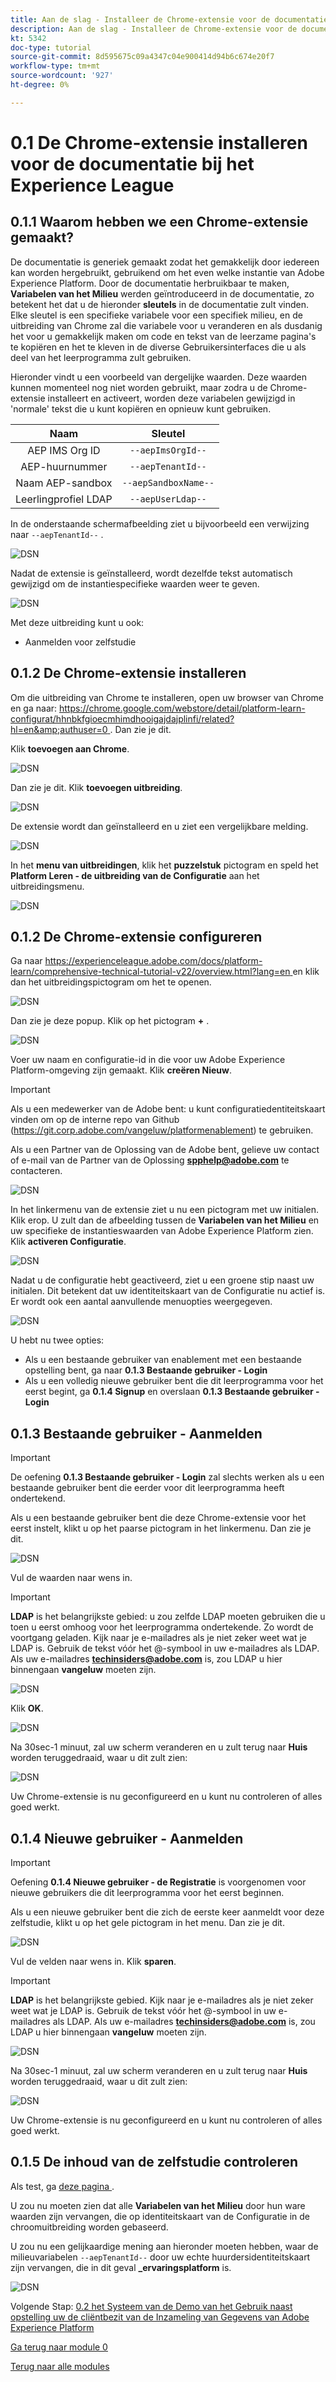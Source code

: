 ```yaml
---
title: Aan de slag - Installeer de Chrome-extensie voor de documentatie van het Experience League
description: Aan de slag - Installeer de Chrome-extensie voor de documentatie van het Experience League
kt: 5342
doc-type: tutorial
source-git-commit: 8d595675c09a4347c04e900414d94b6c674e20f7
workflow-type: tm+mt
source-wordcount: '927'
ht-degree: 0%

---
```


# 0.1 De Chrome-extensie installeren voor de documentatie bij het Experience League

## 0.1.1 Waarom hebben we een Chrome-extensie gemaakt?

De documentatie is generiek gemaakt zodat het gemakkelijk door iedereen kan worden hergebruikt, gebruikend om het even welke instantie van Adobe Experience Platform.
Door de documentatie herbruikbaar te maken, **Variabelen van het Milieu** werden geïntroduceerd in de documentatie, zo betekent het dat u de hieronder **sleutels** in de documentatie zult vinden. Elke sleutel is een specifieke variabele voor een specifiek milieu, en de uitbreiding van Chrome zal die variabele voor u veranderen en als dusdanig het voor u gemakkelijk maken om code en tekst van de leerzame pagina&#39;s te kopiëren en het te kleven in de diverse Gebruikersinterfaces die u als deel van het leerprogramma zult gebruiken.

Hieronder vindt u een voorbeeld van dergelijke waarden. Deze waarden kunnen momenteel nog niet worden gebruikt, maar zodra u de Chrome-extensie installeert en activeert, worden deze variabelen gewijzigd in &#39;normale&#39; tekst die u kunt kopiëren en opnieuw kunt gebruiken.

| Naam | Sleutel |
|:-------------:| :---------------:|
| AEP IMS Org ID | `--aepImsOrgId--` |
| AEP-huurnummer | `--aepTenantId--` |
| Naam AEP-sandbox | `--aepSandboxName--` |
| Leerlingprofiel LDAP | `--aepUserLdap--` |

In de onderstaande schermafbeelding ziet u bijvoorbeeld een verwijzing naar `--aepTenantId--` .

![ DSN ](./images/mod7before.png)

Nadat de extensie is geïnstalleerd, wordt dezelfde tekst automatisch gewijzigd om de instantiespecifieke waarden weer te geven.

![ DSN ](./images/mod7.png)

Met deze uitbreiding kunt u ook:

- Aanmelden voor zelfstudie

## 0.1.2 De Chrome-extensie installeren

Om die uitbreiding van Chrome te installeren, open uw browser van Chrome en ga naar: [ https://chrome.google.com/webstore/detail/platform-learn-configurat/hhnbkfgioecmhimdhooigajdajplinfi/related?hl=en&amp;authuser=0 ](https://chrome.google.com/webstore/detail/platform-learn-configurat/hhnbkfgioecmhimdhooigajdajplinfi/related?hl=en&amp;authuser=0). Dan zie je dit.

Klik **toevoegen aan Chrome**.

![ DSN ](./images/c2.png)

Dan zie je dit. Klik **toevoegen uitbreiding**.

![ DSN ](./images/c3.png)

De extensie wordt dan geïnstalleerd en u ziet een vergelijkbare melding.

![ DSN ](./images/c4.png)

In het **menu van uitbreidingen**, klik het **puzzelstuk** pictogram en speld het **Platform Leren - de uitbreiding van de Configuratie** aan het uitbreidingsmenu.

![ DSN ](./images/c6.png)

## 0.1.2 De Chrome-extensie configureren

Ga naar [ https://experienceleague.adobe.com/docs/platform-learn/comprehensive-technical-tutorial-v22/overview.html?lang=en ](https://experienceleague.adobe.com/docs/platform-learn/comprehensive-technical-tutorial-v22/overview.html?lang=en) en klik dan het uitbreidingspictogram om het te openen.

![ DSN ](./images/tuthome.png)

Dan zie je deze popup. Klik op het pictogram **+** .

![ DSN ](./images/c7.png)

Voer uw naam en configuratie-id in die voor uw Adobe Experience Platform-omgeving zijn gemaakt. Klik **creëren Nieuw**.

>[!IMPORTANT]
>
>Als u een medewerker van de Adobe bent: u kunt configuratiedentiteitskaart vinden om op de interne repo van Github (https://git.corp.adobe.com/vangeluw/platformenablement) te gebruiken.
>
>Als u een Partner van de Oplossing van de Adobe bent, gelieve uw contact of e-mail van de Partner van de Oplossing **spphelp@adobe.com** te contacteren.

![ DSN ](./images/c8.png)

In het linkermenu van de extensie ziet u nu een pictogram met uw initialen. Klik erop. U zult dan de afbeelding tussen de **Variabelen van het Milieu** en uw specifieke de instantieswaarden van Adobe Experience Platform zien. Klik **activeren Configuratie**.

![ DSN ](./images/c9.png)

Nadat u de configuratie hebt geactiveerd, ziet u een groene stip naast uw initialen. Dit betekent dat uw identiteitskaart van de Configuratie nu actief is. Er wordt ook een aantal aanvullende menuopties weergegeven.

![ DSN ](./images/c10.png)

U hebt nu twee opties:

- Als u een bestaande gebruiker van enablement met een bestaande opstelling bent, ga naar **0.1.3 Bestaande gebruiker - Login**
- Als u een volledig nieuwe gebruiker bent die dit leerprogramma voor het eerst begint, ga **0.1.4 Signup** en overslaan **0.1.3 Bestaande gebruiker - Login**

## 0.1.3 Bestaande gebruiker - Aanmelden

>[!IMPORTANT]
>
>De oefening **0.1.3 Bestaande gebruiker - Login** zal slechts werken als u een bestaande gebruiker bent die eerder voor dit leerprogramma heeft ondertekend.

Als u een bestaande gebruiker bent die deze Chrome-extensie voor het eerst instelt, klikt u op het paarse pictogram in het linkermenu. Dan zie je dit.

![ DSN ](./images/chromeret1.png)

Vul de waarden naar wens in.

>[!IMPORTANT]
>
>**LDAP** is het belangrijkste gebied: u zou zelfde LDAP moeten gebruiken die u toen u eerst omhoog voor het leerprogramma ondertekende. Zo wordt de voortgang geladen. Kijk naar je e-mailadres als je niet zeker weet wat je LDAP is. Gebruik de tekst vóór het @-symbool in uw e-mailadres als LDAP. Als uw e-mailadres **techinsiders@adobe.com** is, zou LDAP u hier binnengaan **vangeluw** moeten zijn.

![ DSN ](./images/chromeret2.png)

Klik **OK**.

![ DSN ](./images/chromeret3.png)

Na 30sec-1 minuut, zal uw scherm veranderen en u zult terug naar **Huis** worden teruggedraaid, waar u dit zult zien:

![ DSN ](./images/chromeret4.png)

Uw Chrome-extensie is nu geconfigureerd en u kunt nu controleren of alles goed werkt.

## 0.1.4 Nieuwe gebruiker - Aanmelden

>[!IMPORTANT]
>
>Oefening **0.1.4 Nieuwe gebruiker - de Registratie** is voorgenomen voor nieuwe gebruikers die dit leerprogramma voor het eerst beginnen.

Als u een nieuwe gebruiker bent die zich de eerste keer aanmeldt voor deze zelfstudie, klikt u op het gele pictogram in het menu. Dan zie je dit.

![ DSN ](./images/c11.png)

Vul de velden naar wens in. Klik **sparen**.

>[!IMPORTANT]
>
>**LDAP** is het belangrijkste gebied. Kijk naar je e-mailadres als je niet zeker weet wat je LDAP is. Gebruik de tekst vóór het @-symbool in uw e-mailadres als LDAP. Als uw e-mailadres **techinsiders@adobe.com** is, zou LDAP u hier binnengaan **vangeluw** moeten zijn.

![ DSN ](./images/chrome1.png)

Na 30sec-1 minuut, zal uw scherm veranderen en u zult terug naar **Huis** worden teruggedraaid, waar u dit zult zien:

![ DSN ](./images/chrome2.png)

Uw Chrome-extensie is nu geconfigureerd en u kunt nu controleren of alles goed werkt.

## 0.1.5 De inhoud van de zelfstudie controleren

Als test, ga [ deze pagina ](https://experienceleague.adobe.com/docs/platform-learn/comprehensive-technical-tutorial-v22/module4/ex3.html?lang=en).

U zou nu moeten zien dat alle **Variabelen van het Milieu** door hun ware waarden zijn vervangen, die op identiteitskaart van de Configuratie in de chroomuitbreiding worden gebaseerd.

U zou nu een gelijkaardige mening aan hieronder moeten hebben, waar de milieuvariabelen `--aepTenantId--` door uw echte huurdersidentiteitskaart zijn vervangen, die in dit geval **_ervaringsplatform** is.

![ DSN ](./images/c12.png)

Volgende Stap: [ 0.2 het Systeem van de Demo van het Gebruik naast opstelling uw de cliëntbezit van de Inzameling van Gegevens van Adobe Experience Platform ](./ex2.md)

[Ga terug naar module 0](./getting-started.md)

[Terug naar alle modules](./../../../overview.md)
